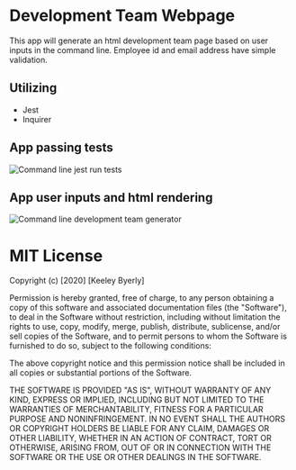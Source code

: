 # Development Team Webpage
This app will generate an html development team page based on user inputs in the command line. Employee id and email address have simple validation. 

## Utilizing
* Jest
* Inquirer


## App passing tests
![Command line jest run tests](test.gif)


## App user inputs and html rendering
![Command line development team generator](questions.gif)

# MIT License

Copyright (c) [2020] [Keeley Byerly]

Permission is hereby granted, free of charge, to any person obtaining a copy
of this software and associated documentation files (the "Software"), to deal
in the Software without restriction, including without limitation the rights
to use, copy, modify, merge, publish, distribute, sublicense, and/or sell
copies of the Software, and to permit persons to whom the Software is
furnished to do so, subject to the following conditions:

The above copyright notice and this permission notice shall be included in all
copies or substantial portions of the Software.

THE SOFTWARE IS PROVIDED "AS IS", WITHOUT WARRANTY OF ANY KIND, EXPRESS OR
IMPLIED, INCLUDING BUT NOT LIMITED TO THE WARRANTIES OF MERCHANTABILITY,
FITNESS FOR A PARTICULAR PURPOSE AND NONINFRINGEMENT. IN NO EVENT SHALL THE
AUTHORS OR COPYRIGHT HOLDERS BE LIABLE FOR ANY CLAIM, DAMAGES OR OTHER
LIABILITY, WHETHER IN AN ACTION OF CONTRACT, TORT OR OTHERWISE, ARISING FROM,
OUT OF OR IN CONNECTION WITH THE SOFTWARE OR THE USE OR OTHER DEALINGS IN THE
SOFTWARE. 